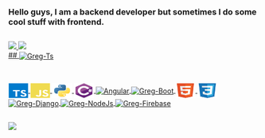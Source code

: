 ### Hello guys, I am a backend developer but sometimes I do some cool stuff with frontend.

##

<div>
 <a href="https://github.com/lgregi"> 
<img height="180em" src="https://github-readme-stats.vercel.app/api?username=lgregi&show_icons=true&theme=dark&include_all_comits=true&count_private=true"/>
   <img height="180em" src="https://github-readme-stats.vercel.app/api/top-langs/?username=lgregi&layout=compact&langs_count=168&theme=dark"/>
</div>
  ##

  <img align="center" alt="Greg-Ts" height="1000" width="1000" src="https://cdn.dribbble.com/users/348324/screenshots/1784866/technology.gif">
  

##
<div style="display: inline_block"><br>  
  <img align="center" alt="Greg-Ts" height="30" width="40" src="https://raw.githubusercontent.com/devicons/devicon/master/icons/typescript/typescript-plain.svg">
 <img align="center" alt="Greg-Js" height="30" width="40" src="https://raw.githubusercontent.com/devicons/devicon/master/icons/javascript/javascript-plain.svg">
   <img align="center" alt="Greg-Python" height="30" width="40" src="https://raw.githubusercontent.com/devicons/devicon/master/icons/python/python-original.svg">
 <img align="center" alt="Greg-Csharp" height="30" width="40" src="https://raw.githubusercontent.com/devicons/devicon/master/icons/csharp/csharp-original.svg">
 <img align="center" alt="Angular" height="30" width="40" src="https://cdn.jsdelivr.net/gh/devicons/devicon/icons/angularjs/angularjs-original.svg"> 
 <img align="center" alt="Greg-Boot" height="30" width="40" src="https://cdn.jsdelivr.net/gh/devicons/devicon/icons/bootstrap/bootstrap-original.svg">
 <img align="center" alt="Greg-HTML" height="30" width="40" src="https://raw.githubusercontent.com/devicons/devicon/master/icons/html5/html5-original.svg">
  <img align="center" alt="Greg-CSS" height="30" width="40" src="https://raw.githubusercontent.com/devicons/devicon/master/icons/css3/css3-original.svg">
 <img align="center" alt="Greg-Django" height="30" width="40" src="https://cdn.jsdelivr.net/gh/devicons/devicon/icons/django/django-plain.svg"> 
 <img align="center" alt="Greg-NodeJs" height="30" width="40" src="https://cdn.jsdelivr.net/gh/devicons/devicon/icons/nodejs/nodejs-original-wordmark.svg"> 
  <img align="center" alt="Greg-Firebase" height="30" width="40" src="https://cdn.jsdelivr.net/gh/devicons/devicon/icons/firebase/firebase-plain-wordmark.svg">  
 
  

</div>

##

<div>
  <a href="https://www.linkedin.com/in/lucas-silva-865074240/" target="_blank"><img src="https://img.shields.io/badge/-LinkedIn-%230077B5?style=for-the-badge&logo=linkedin&logoColor=white" target="_blank"></a> 

</div>



